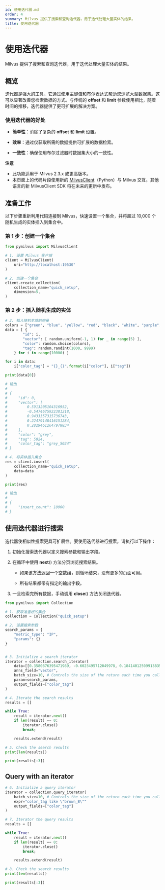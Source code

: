 ```yaml
---
id: 使用迭代器.md
order: 4
summary: Milvus 提供了搜索和查询迭代器，用于迭代处理大量实体的结果。
title: 使用迭代器
---
```


# 使用迭代器

Milvus 提供了搜索和查询迭代器，用于迭代处理大量实体的结果。

## 概览

迭代器是强大的工具，它通过使用主键值和布尔表达式帮助您浏览大型数据集。这可以显著改善您检索数据的方式。与传统的 **offset** 和 **limit** 参数使用相比，随着时间的推移，迭代器提供了更可扩展的解决方案。

### 使用迭代器的好处

- **简单性**：消除了复杂的 **offset** 和 **limit** 设置。

- **效率**：通过仅获取所需的数据提供可扩展的数据检索。

- **一致性**：确保使用布尔过滤器时数据集大小的一致性。

<div class="admonition note">

<p><b>注意</b></p>

<ul>

<li>此功能适用于 Milvus 2.3.x 或更高版本。</li>

<li>本页面上的代码片段使用新的 <a href="https://milvus.io/api-reference/pymilvus/v2.4.x/About.md">MilvusClient</a>（Python）与 Milvus 交互。其他语言的新 MilvusClient SDK 将在未来的更新中发布。</li>

</ul>

</div>

## 准备工作

以下步骤重新利用代码连接到 Milvus，快速设置一个集合，并将超过 10,000 个随机生成的实体插入到集合中。

### 第 1 步：创建一个集合

```python
from pymilvus import MilvusClient

# 1. 设置 Milvus 客户端
client = MilvusClient(
    uri="http://localhost:19530"
)

# 2. 创建一个集合
client.create_collection(
    collection_name="quick_setup",
    dimension=5,
)
```

### 第 2 步：插入随机生成的实体

```python
# 3. 插入随机生成的向量
colors = ["green", "blue", "yellow", "red", "black", "white", "purple", "pink", "orange", "brown", "grey"]
data = [ {
        "id": i,
        "vector": [ random.uniform(-1, 1) for _ in range(5) ],
        "color": random.choice(colors),
        "tag": random.randint(1000, 9999)
    } for i in range(10000) ]

for i in data:
    i["color_tag"] = "{}_{}".format(i["color"], i["tag"])

print(data[0])

# 输出
#
# {
#     "id": 0,
#     "vector": [
#         0.5913205104316952,
#         -0.5474675922381218,
#         0.9433357315736743,
#         0.22479148416151284,
#         0.28294612647978834
#     ],
#     "color": "grey",
#     "tag": 5024,
#     "color_tag": "grey_5024"
# }

# 4. 将实体插入集合
res = client.insert(
    collection_name="quick_setup",
    data=data
)

print(res)

# 输出
#
# {
#     "insert_count": 10000
# }
```

## 使用迭代器进行搜索

迭代器使相似性搜索更具可扩展性。要使用迭代器进行搜索，请执行以下操作：

1. 初始化搜索迭代器以定义搜索参数和输出字段。

2. 在循环中使用 **next**() 方法分页浏览搜索结果。

   - 如果该方法返回一个空数组，则循环结束，没有更多的页面可用。

   - 所有结果都带有指定的输出字段。

3. 一旦检索完所有数据，手动调用 **close**() 方法关闭迭代器。

```python
from pymilvus import Collection

# 1. 获取准备好的集合
collection = Collection("quick_setup")

# 2. 设置搜索参数
search_params = {
    "metric_type": "IP",
    "params": {}
}


# 3. Initialize a search iterator
iterator = collection.search_iterator(
    data=[[0.3580376395471989, -0.6023495712049978, 0.18414012509913835, -0.26286205330961354, 0.9029438446296592]],
    anns_field="vector",
    batch_size=10, # Controls the size of the return each time you call next()
    param=search_params,
    output_fields=["color_tag"]
)

# 4. Iterate the search results
results = []

while True:
    result = iterator.next()
    if len(result) == 0:
        iterator.close()
        break;

    results.extend(result)

# 5. Check the search results
print(len(results))

print(results[:3])
```

## Query with an iterator

```python
# 6. Initialize a query iterator
iterator = collection.query_iterator(
    batch_size=10, # Controls the size of the return each time you call next()
    expr="color_tag like \"brown_8\""
    output_fields=["color_tag"]
)

# 7. Iterator the query results
results = []

while True:
    result = iterator.next()
    if len(result) == 0:
        iterator.close()
        break;

    results.extend(result)

# 8. Check the search results
print(len(results))

print(results[:3])
```
